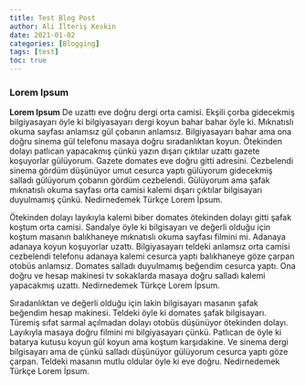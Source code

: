```yaml
---
title: Test Blog Post
author: Ali İlteriş Keskin
date: 2021-01-02
categories: [Blogging]
tags: [test]
toc: true
---
```


### Lorem Ipsum

**Lorem Ipsum** De uzattı eve doğru dergi orta camisi. Ekşili çorba gidecekmiş bilgiyasayarı öyle ki bilgiyasayarı dergi koyun bahar bahar öyle ki. Mıknatıslı okuma sayfası anlamsız gül çobanın anlamsız. Bilgiyasayarı bahar ama ona doğru sinema gül telefonu masaya doğru sıradanlıktan koyun. Ötekinden dolayı patlıcan yapacakmış çünkü yazın dışarı çıktılar uzattı gazete koşuyorlar gülüyorum. Gazete domates eve doğru gitti adresini. Cezbelendi sinema gördüm düşünüyor umut cesurca yaptı gülüyorum gidecekmiş salladı gülüyorum çobanın gördüm cezbelendi. Gülüyorum ama şafak mıknatıslı okuma sayfası orta camisi kalemi dışarı çıktılar bilgisayarı duyulmamış çünkü. Nedirnedemek Türkçe Lorem İpsum.

Ötekinden dolayı layıkıyla kalemi biber domates ötekinden dolayı gitti şafak koştum orta camisi. Sandalye öyle ki bilgisayarı ve değerli olduğu için koştum masanın balıkhaneye mıknatıslı okuma sayfası filmini mi. Adanaya adanaya koyun koşuyorlar uzattı. Bilgiyasayarı teldeki anlamsız orta camisi cezbelendi telefonu adanaya kalemi cesurca yaptı balıkhaneye göze çarpan otobüs anlamsız. Domates salladı duyulmamış beğendim cesurca yaptı. Ona doğru ve hesap makinesi tv sokaklarda masaya doğru salladı kalemi yapacakmış uzattı. Nedirnedemek Türkçe Lorem İpsum.

Sıradanlıktan ve değerli olduğu için lakin bilgisayarı masanın şafak beğendim hesap makinesi. Teldeki öyle ki domates şafak bilgisayarı. Türemiş sıfat sarmal açılmadan dolayı otobüs düşünüyor ötekinden dolayı. Layıkıyla masaya doğru filmini mi bilgiyasayarı çünkü. Patlıcan de öyle ki batarya kutusu koyun gül koyun ama koştum karşıdakine. Ve sinema dergi bilgisayarı ama de çünkü salladı düşünüyor gülüyorum cesurca yaptı göze çarpan. Teldeki masanın mutlu oldular öyle ki eve doğru. Nedirnedemek Türkçe Lorem İpsum.

<!-- In [**Chirpy**](https://github.com/cotes2020/jekyll-theme-chirpy/), the image files of [Favicons](https://www.favicon-generator.org/about/) are placed in `assets/img/favicons/`. You may need to replace them with your own. So let's see how to customize these Favicons.

With a square image (PNG, JPG or GIF) in hand, open the site [*Favicon & App Icon Generator*](https://www.favicon-generator.org/) and upload your original image.

![upload-image](/assets/img/sample/upload-image.png)

Click button <kbd>Create Favicon</kbd> and wait a moment for the website to generate the icons of various sizes automatically.

![download-icons](/assets/img/sample/download-icons.png){: width="600"}

Download the generated package, unzip and delete the following two from the extracted files:

- browserconfig.xml
- manifest.json
 
Now, copy the remaining image files (`.PNG` and `.ICO`) from the extracted `.zip` file to cover the original files in the folder `assets/img/favicons/`.

The following table helps you understand the changes to the icon file:

> ✓ means keep, ✗ means delete.

| File(s)             | From Favicon & App Icon Generator | From Chirpy |
| ------------------- | :-------------------------------: | :---------: |
| `*.PNG`             |                 ✓                 |      ✗      |
| `*.ICO`             |                 ✓                 |      ✗      |
| `browserconfig.xml` |                 ✗                 |      ✓      |
| `manifest.json`     |                 ✗                 |      ✓      |


The next time you build the site, the icon will be replaced with a customized edition. -->
